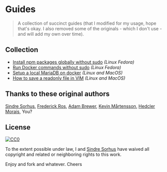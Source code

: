 # Guides

> A collection of succinct guides (that I modified for my usage, hope that's okay. I also removed some of the originals - which I don't use - and will add my own over time).


## Collection

- [Install npm packages globally without sudo](npm-global-without-sudo.md) *(Linux Fedora)*
- [Run Docker commands without sudo](docker-without-sudo.md) *(Linux Fedora)*
- [Setup a local MariaDB on docker](setup-local-mysql-db.md) *(Linux and MacOS)*
- [How to save a readonly file in VIM](save-readonly-vim.md) *(Linux and MacOS)*


## Thanks to these original authors

[Sindre Sorhus](http://sindresorhus.com),
[Frederick Ros](https://github.com/sleeper),
[Adam Brewer](https://github.com/adamcbrewer),
[Kevin Mårtensson](https://github.com/kevva),
[Hedcler Morais](https://github.com/hedcler),
You?


## License

[![CC0](http://mirrors.creativecommons.org/presskit/buttons/88x31/svg/cc-zero.svg)](https://creativecommons.org/publicdomain/zero/1.0/)

To the extent possible under law, I and [Sindre Sorhus](http://sindresorhus.com) have waived all copyright and related or neighboring rights to this work. 

Enjoy and fork and whatever. Cheers
